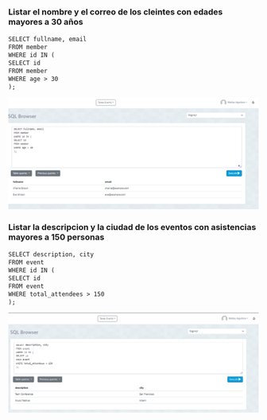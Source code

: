 ### Listar el nombre y el correo de los cleintes con edades mayores a 30 años

```
SELECT fullname, email
FROM member
WHERE id IN (
SELECT id
FROM member 
WHERE age > 30
);

```
![ejemplo 1](image.png)

### Listar la descripcion y la ciudad de los eventos con asistencias mayores a 150 personas

```
SELECT description, city
FROM event
WHERE id IN (
SELECT id
FROM event
WHERE total_attendees > 150
);

```
![ejemplo 2](image-1.png)